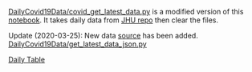 [DailyCovid19Data/covid_get_latest_data.py](https://github.com/silverstone1903/covid19/blob/master/DailyCovid19Data/covid_get_latest_data.py) is a modified version of this [notebook](https://github.com/imdevskp/covid_19_jhu_data_web_scrap_and_cleaning/blob/master/data_cleaning.ipynb). It takes daily data from [JHU repo](https://github.com/CSSEGISandData/COVID-19/) then clear the files. 

Update (2020-03-25): New data [source](https://pomber.github.io/covid19/timeseries.json) has been added. 
[DailyCovid19Data/get_latest_data_json.py](https://github.com/silverstone1903/covid19/blob/master/DailyCovid19Data/get_latest_data_json.py)


[Daily Table](https://silverstone1903.github.io/files/covid19/covid19-daily-table.html)